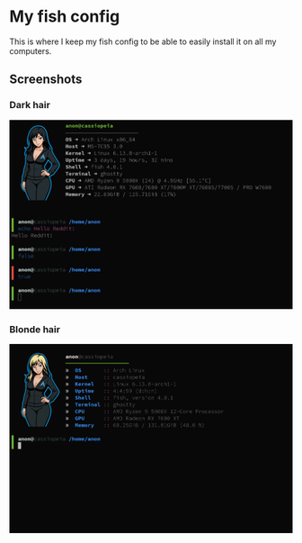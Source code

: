 # My fish config
This is where I keep my fish config to be able to easily install it on all my computers.

## Screenshots
### Dark hair
![alt text](src/screenshot.png)

### Blonde hair
![alt text](src/screenshot2.png)
